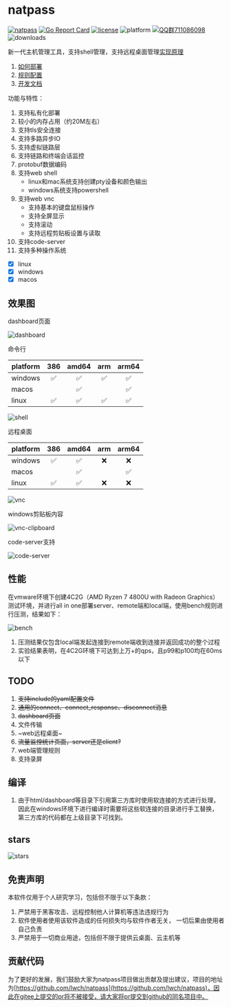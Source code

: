 # natpass

[![natpass](https://github.com/lwch/natpass/actions/workflows/build.yml/badge.svg)](https://github.com/lwch/natpass/actions/workflows/build.yml)
[![Go Report Card](https://goreportcard.com/badge/github.com/lwch/natpass)](https://goreportcard.com/report/github.com/lwch/natpass)
[![license](https://img.shields.io/github/license/lwch/natpass)](https://opensource.org/licenses/MIT)
![platform](https://img.shields.io/badge/platform-linux%20%7C%20windows%20%7C%20macos-lightgrey.svg)
[![QQ群711086098](https://img.shields.io/badge/QQ%E7%BE%A4-711086098-success)](https://jq.qq.com/?_wv=1027&k=6Fz2vkVE)
![downloads](https://img.shields.io/github/downloads/lwch/natpass/total)

新一代主机管理工具，支持shell管理，支持远程桌面管理[实现原理](docs/desc.md)

1. [如何部署](docs/startup.md)
2. [规则配置](docs/rules.md)
3. [开发文档](https://jkstack.github.io/natpass/)

功能与特性：

1. 支持私有化部署
2. 较小的内存占用（约20M左右）
3. 支持tls安全连接
4. 支持多路异步IO
5. 支持虚拟链路层
6. 支持链路和终端会话监控
7. protobuf数据编码
8. 支持web shell
   - linux和mac系统支持创建pty设备和颜色输出
   - windows系统支持powershell
9. 支持web vnc
   - 支持基本的键盘鼠标操作
   - 支持全屏显示
   - 支持滚动
   - 支持远程剪贴板设置与读取
10. 支持code-server
11. 支持多种操作系统
   - [x] linux
   - [x] windows
   - [x] macos

## 效果图

dashboard页面

![dashboard](docs/imgs/dashboard.png)

命令行

| platform | 386 | amd64 | arm | arm64 |
| -------- | :-: | :---: | :-: | :---: |
| windows | ✅ | ✅ | ✅ | ✅ |
| macos   |    | ✅ |     | ✅ |
| linux   | ✅ | ✅ | ✅ | ✅ |

![shell](docs/imgs/shell.gif)

远程桌面

| platform | 386 | amd64 | arm | arm64 |
| -------- | :-: | :---: | :-: | :---: |
| windows | ✅ | ✅ | ❌ | ❌ |
| macos   |    | ✅ |    | ✅ |
| linux   | ✅ | ✅ | ❌ | ❌ |

![vnc](docs/imgs/vnc.gif)

windows剪贴板内容

![vnc-clipboard](docs/imgs/vnc_clipboard.png)

code-server支持

![code-server](docs/imgs/code_server.png)

## 性能

在vmware环境下创建4C2G（AMD Ryzen 7 4800U with Radeon Graphics）测试环境，并进行all in one部署server、remote端和local端，使用bench规则进行压测，结果如下：

![bench](docs/imgs/bench.png)

1. 压测结果仅包含local端发起连接到remote端收到连接并返回成功的整个过程
2. 实验结果表明，在4C2G环境下可达到上万+的qps，且p99和p100均在60ms以下

## TODO

1. ~~支持include的yaml配置文件~~
2. ~~通用的connect、connect_response、disconnect消息~~
3. ~~dashboard页面~~
4. 文件传输
5. ~web远程桌面~
6. ~~流量监控统计页面，server还是client?~~
7. web端管理规则
8. 支持录屏

## 编译

1. 由于html/dashboard等目录下引用第三方库时使用软连接的方式进行处理，
   因此在windows环境下进行编译时需要将这些软连接的目录进行手工替换，
   第三方库的代码都在上级目录下可找到。

## stars

![stars](https://starchart.cc/lwch/natpass.svg)

## 免责声明

本软件仅用于个人研究学习，包括但不限于以下条款：

1. 严禁用于黑客攻击、远程控制他人计算机等违法违规行为
2. 软件使用者使用该软件造成的任何损失均与软件作者无关，
   一切后果由使用者自己负责
3. 严禁用于一切商业用途，包括但不限于提供云桌面、云主机等

## 贡献代码

为了更好的发展，我们鼓励大家为natpass项目做出贡献及提出建议，项目的地址为[https://github.com/lwch/natpass](https://github.com/lwch/natpass)，因此在gitee上提交的pr将不被接受，请大家将pr提交到github的同名项目中。